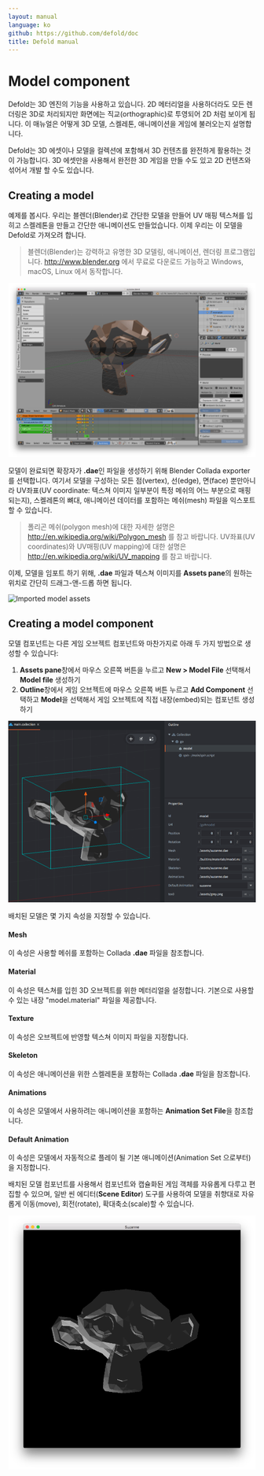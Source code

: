```yaml
---
layout: manual
language: ko
github: https://github.com/defold/doc
title: Defold manual
---
```


# Model component
Defold는 3D 엔진의 기능을 사용하고 있습니다. 2D 메터리얼을 사용하더라도 모든 렌더링은 3D로 처리되지만 화면에는 직교(orthographic)로 투영되어 2D 처럼 보이게 됩니다. 이 매뉴얼은 어떻게 3D 모델, 스켈레톤, 애니메이션을 게임에 불러오는지 설명합니다.

Defold는 3D 에셋이나 모델을 컬렉션에 포함해서 3D 컨텐츠를 완전하게 활용하는 것이 가능합니다. 3D 에셋만을 사용해서 완전한 3D 게임을 만들 수도 있고 2D 컨텐츠와 섞어서 개발 할 수도 있습니다.

## Creating a model
예제를 봅시다. 우리는 블렌더(Blender)로 간단한 모델을 만들어 UV 매핑 텍스쳐를 입히고 스켈레톤을 만들고 간단한 애니메이션도 만들었습니다. 이제 우리는 이 모델을 Defold로 가져오려 합니다.

> 블렌더(Blender)는 강력하고 유명한 3D 모델링, 애니메이션, 렌더링 프로그램입니다. http://www.blender.org 에서 무료로 다운로드 가능하고 Windows, macOS, Linux 에서 동작합니다.

![Model in Blender](/manuals/images/model/blender.png)

모델이 완료되면 확장자가 **.dae**인 파일을 생성하기 위해 Blender Collada exporter를 선택합니다. 여기서 모델을 구성하는 모든 점(vertex), 선(edge), 면(face) 뿐만아니라 UV좌표(UV coordinate: 텍스쳐 이미지 일부분이 특정 메쉬의 어느 부분으로 매핑되는지), 스켈레톤의 뼈대, 애니메이션 데이터를 포함하는 메쉬(mesh) 파일을 익스포트 할 수 있습니다.

> 폴리곤 메쉬(polygon mesh)에 대한 자세한 설명은 http://en.wikipedia.org/wiki/Polygon_mesh 를 참고 바랍니다. UV좌표(UV coordinates)와 UV매핑(UV mapping)에 대한 설명은 http://en.wikipedia.org/wiki/UV_mapping 를 참고 바랍니다.

이제, 모델을 임포트 하기 위해,  **.dae** 파일과 텍스쳐 이미지를 **Assets pane**의 원하는 위치로 간단히 드래그-앤-드롭 하면 됩니다.

![Imported model assets](/manuals/images/model/imported_assets.png)

## Creating a model component
모델 컴포넌트는 다른 게임 오브젝트 컴포넌트와 마찬가지로 아래 두 가지 방법으로 생성할 수 있습니다:

1. **Assets pane**창에서 마우스 오른쪽 버튼을 누르고 **New > Model File** 선택해서 **Model file** 생성하기
2. **Outline**창에서 게임 오브젝트에 마우스 오른쪽 버튼 누르고 **Add Component** 선택하고 **Model**을 선택해서 게임 오브젝트에 직접 내장(embed)되는 컴포넌트 생성하기

![Model in game object](/manuals/images/model/model.png)

배치된 모델은 몇 가지 속성을 지정할 수 있습니다.

#### Mesh
이 속성은 사용할 메쉬를 포함하는 Collada **.dae** 파일을 참조합니다.
#### Material
이 속성은 텍스쳐를 입힌 3D 오브젝트를 위한 메터리얼을 설정합니다. 기본으로 사용할 수 있는 내장 "model.material" 파일을 제공합니다.
#### Texture
이 속성은 오브젝트에 반영할 텍스쳐 이미지 파일을 지정합니다.
#### Skeleton
이 속성은 애니메이션을 위한 스켈레톤을 포함하는 Collada **.dae** 파일을 참조합니다.
#### Animations
이 속성은 모델에서 사용하려는 애니메이션을 포함하는 **Animation Set File**을 참조합니다.
#### Default Animation
이 속성은 모델에서 자동적으로 플레이 될 기본 애니메이션(Animation Set 으로부터)을 지정합니다.

배치된 모델 컴포넌트를 사용해서 컴포넌트와 캡슐화된 게임 객체를  자유롭게 다루고 편집할 수 있으며, 일반 씬 에디터(**Scene Editor**) 도구를 사용하여 모델을 취향대로 자유롭게 이동(move), 회전(rotate), 확대축소(scale)할 수 있습니다.

![Wiggler ingame](/manuals/images/model/ingame.png)

